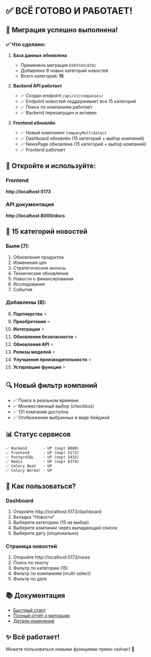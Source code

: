 # ✅ ВСЁ ГОТОВО И РАБОТАЕТ!

## 🎉 Миграция успешно выполнена!

### ✅ Что сделано:

1. **База данных обновлена**
   - Применена миграция `b5037d3c878c`
   - Добавлено 8 новых категорий новостей
   - Всего категорий: **15**

2. **Backend API работает**
   - ✅ Создан endpoint `/api/v1/companies/`
   - ✅ Endpoint новостей поддерживает все 15 категорий
   - ✅ Поиск по компаниям работает
   - ✅ Backend перезапущен и активен

3. **Frontend обновлён**
   - ✅ Новый компонент `CompanyMultiSelect`
   - ✅ Dashboard обновлён (15 категорий + выбор компаний)
   - ✅ NewsPage обновлена (15 категорий + выбор компаний)
   - ✅ Frontend работает

## 🚀 Откройте и используйте:

### Frontend
**http://localhost:5173**

### API документация
**http://localhost:8000/docs**

## 📂 15 категорий новостей

### Были (7):
1. Обновления продуктов
2. Изменения цен
3. Стратегические анонсы
4. Технические обновления
5. Новости о финансировании
6. Исследования
7. События

### Добавлены (8):
8. **Партнерства** ⭐
9. **Приобретения** ⭐
10. **Интеграции** ⭐
11. **Обновления безопасности** ⭐
12. **Обновления API** ⭐
13. **Релизы моделей** ⭐
14. **Улучшения производительности** ⭐
15. **Устаревшие функции** ⭐

## 🔍 Новый фильтр компаний

- ✅ Поиск в реальном времени
- ✅ Множественный выбор (checkbox)
- ✅ 131 компания доступна
- ✅ Отображение выбранных в виде бейджей

## 📊 Статус сервисов

```
✅ Backend       - UP (порт 8000)
✅ Frontend      - UP (порт 5173)  
✅ PostgreSQL    - UP (порт 5432)
✅ Redis         - UP (порт 6379)
✅ Celery Beat   - UP
✅ Celery Worker - UP
```

## 🎯 Как пользоваться?

### Dashboard
1. Откройте http://localhost:5173/dashboard
2. Вкладка "Новости"
3. Выберите категорию (15 на выбор)
4. Выберите компании через выпадающий список
5. Выберите дату (опционально)

### Страница новостей
1. Откройте http://localhost:5173/news
2. Поиск по тексту
3. Фильтр по категории (15)
4. Фильтр по компаниям (multi-select)
5. Фильтр по дате

## 📚 Документация

- [Быстрый старт](./QUICK_START_NEW_FEATURES.md)
- [Полный отчёт о миграции](./MIGRATION_SUCCESS_REPORT.md)
- [Детали изменений](./CATEGORY_AND_COMPANY_FILTER_UPDATE.md)

## ✨ Всё работает!

Можете пользоваться новыми функциями прямо сейчас! 🚀





